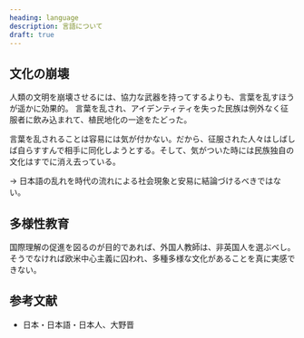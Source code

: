 ```yaml
---
heading: language
description: 言語について
draft: true
---
```


## 文化の崩壊

人類の文明を崩壊させるには、協力な武器を持ってするよりも、言葉を乱すほうが遥かに効果的。
言葉を乱され、アイデンティティを失った民族は例外なく征服者に飲み込まれて、植民地化の一途をたどった。

言葉を乱されることは容易には気が付かない。だから、征服された人々はしばしば自らすすんで相手に同化しようとする。そして、気がついた時には民族独自の文化はすでに消え去っている。

→ 日本語の乱れを時代の流れによる社会現象と安易に結論づけるべきではない。

## 多様性教育

国際理解の促進を図るのが目的であれば、外国人教師は、非英国人を選ぶべし。
そうでなければ欧米中心主義に囚われ、多種多様な文化があることを真に実感できない。

## 参考文献

- 日本・日本語・日本人、大野晋
